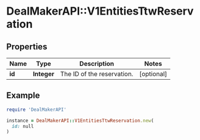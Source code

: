 # DealMakerAPI::V1EntitiesTtwReservation

## Properties

| Name | Type | Description | Notes |
| ---- | ---- | ----------- | ----- |
| **id** | **Integer** | The ID of the reservation. | [optional] |

## Example

```ruby
require 'DealMakerAPI'

instance = DealMakerAPI::V1EntitiesTtwReservation.new(
  id: null
)
```

